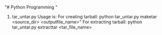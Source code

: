 "# Python Programming " 

1. tar_untar.py 
	Usage is:
	For creating tarball: python tar_untar.py maketar <source_dir>  <outputfile_name>"
	For extracting tarball: python tar_untar.py extracttar <tar_file_name>
